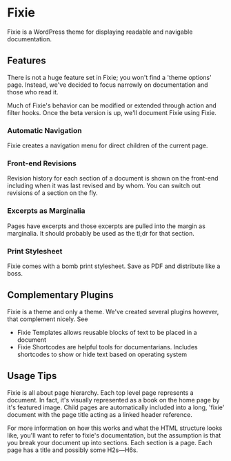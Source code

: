 # Fixie
Fixie is a WordPress theme for displaying readable and navigable documentation.

## Features
There is not a huge feature set in Fixie; you won't find a 'theme options' page. Instead, we've decided to focus narrowly on documentation and those who read it.

Much of Fixie's behavior can be modified or extended through action and filter hooks. Once the beta version is up, we'll document Fixie using Fixie.

### Automatic Navigation
Fixie creates a navigation menu for direct children of the current page.

### Front-end Revisions
Revision history for each section of a document is shown on the front-end including when it was last revised and by whom. You can switch out revisions of a section on the fly.

### Excerpts as Marginalia
Pages have excerpts and those excerpts are pulled into the margin as marginalia. It should probably be used as the tl;dr for that section.

### Print Stylesheet
Fixie comes with a bomb print stylesheet. Save as PDF and distribute like a boss.

## Complementary Plugins
Fixie is a theme and only a theme. We've created several plugins however, that complement nicely. See
* Fixie Templates allows reusable blocks of text to be placed in a document
* Fixie Shortcodes are helpful tools for documentarians. Includes shortcodes to show or hide text based on operating system

## Usage Tips
Fixie is all about page hierarchy. Each top level page represents a document. In fact, it's visually represented as a book on the home page by it's featured image. Child pages are automatically included into a long, 'fixie' document with the page title acting as a linked header reference.

For more information on how this works and what the HTML structure looks like, you'll want to refer to fixie's documentation, but the assumption is that you break your document up into sections. Each section is a page. Each page has a title and possibly some H2s—H6s.